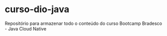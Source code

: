 # curso-dio-java
Repositório para armazenar todo o conteúdo do curso Bootcamp Bradesco - Java Cloud Native
